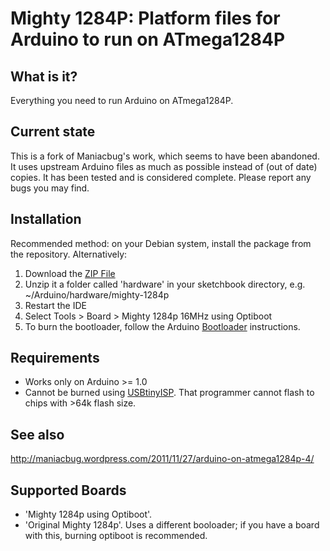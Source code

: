 # Mighty 1284P: Platform files for Arduino to run on ATmega1284P

## What is it?

Everything you need to run Arduino on ATmega1284P.

## Current state

This is a fork of Maniacbug's work, which seems to have been abandoned.  It uses upstream Arduino files as much as possible instead of (out of date) copies.  It has been tested and is considered complete.  Please report any bugs you may find.

## Installation

Recommended method: on your Debian system, install the package from the repository.  Alternatively:

1. Download the [ZIP File](https://github.com/wijnen/mighty-1284p/zipball/master)
2. Unzip it a folder called 'hardware' in your sketchbook directory, e.g. ~/Arduino/hardware/mighty-1284p
3. Restart the IDE
4. Select Tools > Board > Mighty 1284p 16MHz using Optiboot
5. To burn the bootloader, follow the Arduino [Bootloader](http://arduino.cc/en/Hacking/Bootloader) instructions.

## Requirements

* Works only on Arduino >= 1.0
* Cannot be burned using [USBtinyISP](http://www.ladyada.net/make/usbtinyisp/).  That programmer cannot flash to chips with >64k flash size.

## See also

http://maniacbug.wordpress.com/2011/11/27/arduino-on-atmega1284p-4/

## Supported Boards

* 'Mighty 1284p using Optiboot'.
* 'Original Mighty 1284p'.  Uses a different booloader; if you have a board with this, burning optiboot is recommended.
